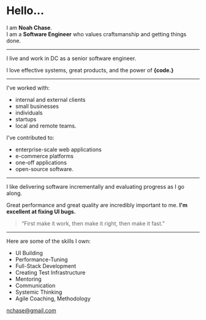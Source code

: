 # Hello...

<span class="text-justify-micro text-center-xs">I am **Noah Chase**. <br class="hide-xs" /> I am a **Software Engineer** who values craftsmanship and getting things done.</span>

-----

I live and work in DC as a senior software engineer.

I love effective systems, great products, and the power of <strong contenteditable class="font font--code font--large">{code.}</strong>

-----

<span class="text-center-xs">I've worked with:</span>
* internal and external clients
* small businesses
* individuals
* startups
* local and remote teams.

<span class="text-center-xs">I've contributed to:</span>
* enterprise-scale web applications
* e-commerce platforms
* one-off applications
* open-source software.

-----

I like delivering software incrementally and evaluating progress as I go along.

Great performance and great quality are incredibly important to me. **I'm excellent at fixing UI bugs.**

<blockquote class="quote quote--big">&ldquo;First make it work, then make it right, then make it fast.&rdquo;</blockquote>

-----

<span class="text-center-xs">Here are some of the skills I own:</span>

* UI Building
* Performance-Tuning
* Full-Stack Development
* Creating Test Infrastructure
* Mentoring
* Communication
* Systemic Thinking
* Agile Coaching, Methodology

<p class="mailto">
  <a class="mailto-inner font font--code" href="mailto:nchase@gmail.com">nchase@gmail.com</a>
</p>
